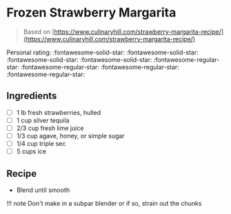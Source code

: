 <!-- Needs Manual Review -->

# Frozen Strawberry Margarita

> Based on [https://www.culinaryhill.com/strawberry-margarita-recipe/](https://www.culinaryhill.com/strawberry-margarita-recipe/)

<!-- {cts} rating=1; (User can specify rating on scale of 1-5) -->

Personal rating: :fontawesome-solid-star: :fontawesome-solid-star: :fontawesome-solid-star: :fontawesome-solid-star: :fontawesome-regular-star: :fontawesome-regular-star: :fontawesome-regular-star: :fontawesome-regular-star:

<!-- {cte} -->

<!-- {cts} name_image=None; (User can specify image name) -->

<!-- TODO: Capture image -->

<!-- {cte} -->

## Ingredients

* [ ] 1 lb fresh strawberries, hulled
* [ ] 1 cup silver tequila
* [ ] 2/3 cup fresh lime juice
* [ ] 1/3 cup agave, honey, or simple sugar
* [ ] 1/4 cup triple sec
* [ ] 5 cups ice

## Recipe

* Blend until smooth

!!! note
    Don't make in a subpar blender or if so, strain out the chunks
